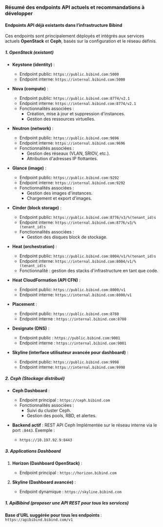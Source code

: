 ### **Résumé des endpoints API actuels et recommandations à développer**
#### **Endpoints API déjà existants dans l’infrastructure Bibind**
Ces endpoints sont principalement déployés et intégrés aux services actuels **OpenStack** et **Ceph**, basés sur la configuration et le réseau définis.
##### **1. OpenStack (existant)**
- **Keystone (identity)** :
    - Endpoint public:
`https://public.bibind.com:5000`
    - Endpoint interne:
`https://internal.bibind.com:5000`

- **Nova (compute)** :
    - Endpoint public:
`https://public.bibind.com:8774/v2.1`
    - Endpoint interne:
`https://internal.bibind.com:8774/v2.1`
    - Fonctionnalités associées :
        - Création, mise à jour et suppression d'instances.
        - Gestion des ressources virtuelles.

- **Neutron (network)** :
    - Endpoint public:
`https://public.bibind.com:9696`
    - Endpoint interne:
`https://internal.bibind.com:9696`
    - Fonctionnalités associées :
        - Gestion des réseaux (VLAN, SRIOV, etc.).
        - Attribution d'adresses IP flottantes.

- **Glance (image)** :
    - Endpoint public:
`https://public.bibind.com:9292`
    - Endpoint interne:
`https://internal.bibind.com:9292`
    - Fonctionnalités associées :
        - Gestion des images d'instances.
        - Chargement et export d'images.

- **Cinder (block storage)** :
    - Endpoint public:
`https://public.bibind.com:8776/v3/%(tenant_id)s`
    - Endpoint interne:
`https://internal.bibind.com:8776/v3/%(tenant_id)s`
    - Fonctionnalités associées :
        - Gestion des disques block de stockage.

- **Heat (orchestration)** :
    - Endpoint public:
`https://public.bibind.com:8004/v1/%(tenant_id)s`
    - Endpoint interne:
`https://internal.bibind.com:8004/v1/%(tenant_id)s`
    - Fonctionnalité : gestion des stacks d'infrastructure en tant que code.

- **Heat CloudFormation (API CFN)** :
    - Endpoint public:
`https://public.bibind.com:8000/v1`
    - Endpoint interne:
`https://internal.bibind.com:8000/v1`

- **Placement** :
    - Endpoint public:
`https://public.bibind.com:8780`
    - Endpoint interne :
`https://internal.bibind.com:8780`

- **Designate (DNS)** :
    - Endpoint public :
`https://public.bibind.com:9001`
    - Endpoint interne :
`https://internal.bibind.com:9001`

- **Skyline (interface utilisateur avancée pour dashboard)** :
    - Endpoint public:
`https://public.bibind.com:9998`
    - Endpoint interne:
`https://internal.bibind.com:9998`

##### **2. Ceph (Stockage distribué)**
- **Ceph Dashboard** :
    - Endpoint principal :
`https://ceph.bibind.com`
    - Fonctionnalités associées :
        - Suivi du cluster Ceph.
        - Gestion des pools, RBD, et alertes.

- **Backend actif** : REST API Ceph
Implémentée sur le réseau interne via le port `:8443`. Exemple :
    - `https://10.197.92.9:8443`

##### **3. Applications Dashboard**
1. **Horizon (Dashboard OpenStack)** :
    - Endpoint principal :
`https://horizon.bibind.com`

2. **Skyline (Dashboard avancée)** :
    - Endpoint dynamique :
`https://skyline.bibind.com`
   
##### **1. ApiBibind (proposer une API REST pour tous les services)**
**Base d’URL suggérée pour tous les endpoints** :
`https://apibibind.bibind.com/v1`